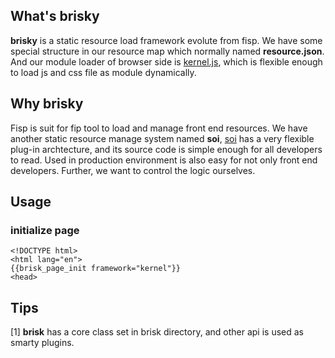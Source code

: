 ## What's brisky

**brisky** is a static resource load framework evolute from fisp. We have some special structure in our resource map which normally named **resource.json**. And our module loader of browser side is [kernel.js](https://github.com/AceMood/kerneljs/), which is flexible enough to load js and css file as module dynamically. 

## Why brisky

Fisp is suit for fip tool to load and manage front end resources. We have another static resource manage system named **soi**, [soi](https://github.com/Saber-Team/soi) has a very flexible plug-in archtecture, and its source code is simple enough for all developers to read. Used in production environment is also easy for not only front end developers. Further, we want to control the logic ourselves. 


## Usage

### initialize page

```
<!DOCTYPE html>
<html lang="en">
{{brisk_page_init framework="kernel"}}
<head>
```


## Tips

[1] **brisk** has a core class set in brisk directory, and other api is used as smarty plugins.

